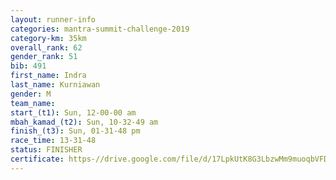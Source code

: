 ```yaml
---
layout: runner-info 
categories: mantra-summit-challenge-2019 
category-km: 35km 
overall_rank: 62
gender_rank: 51
bib: 491
first_name: Indra
last_name: Kurniawan
gender: M
team_name: 
start_(t1): Sun, 12-00-00 am
mbah_kamad_(t2): Sun, 10-32-49 am
finish_(t3): Sun, 01-31-48 pm
race_time: 13-31-48
status: FINISHER
certificate: https-//drive.google.com/file/d/17LpkUtK8G3LbzwMm9muoqbVFDPNSAbsG/view?usp=sharing
---
```

